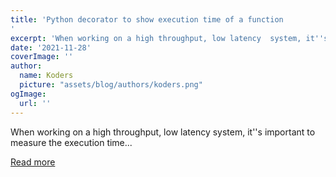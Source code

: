 ```yaml
---
title: 'Python decorator to show execution time of a function
'
excerpt: 'When working on a high throughput, low latency  system, it''s important to measure the execution time...'
date: '2021-11-28'
coverImage: ''
author:
  name: Koders
  picture: "assets/blog/authors/koders.png"
ogImage:
  url: ''
---
```


When working on a high throughput, low latency  system, it''s important to measure the execution time...

[Read more](https://dev.to/ahmedeltaweel/python-decorator-to-show-execution-time-of-a-function-afk)
